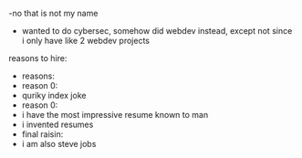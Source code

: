 -no that is not my name
- wanted to do cybersec, somehow did webdev instead, except not since i only have like 2 webdev projects

reasons to hire:
- reasons:
- reason 0:
-   quriky index joke
- reason 0:
- i have the most impressive resume known to man
- i invented resumes
- final raisin:
- i am also steve jobs

<!---
damien-balls/damien-balls is a ✨ special ✨ repository because its `README.md` (this file) appears on your GitHub profile.
You can click the Preview link to take a look at your changes.
--->
